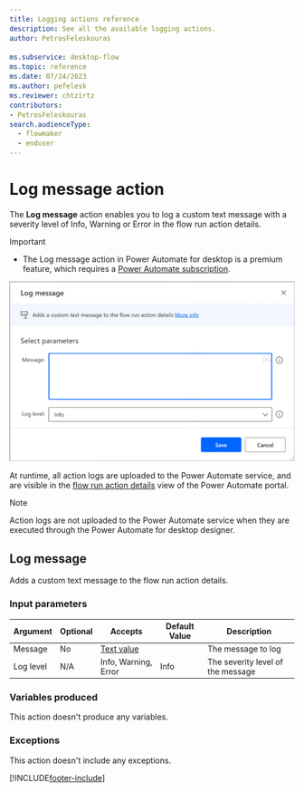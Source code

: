 ```yaml
---
title: Logging actions reference
description: See all the available logging actions.
author: PetrosFeleskouras

ms.subservice: desktop-flow
ms.topic: reference
ms.date: 07/24/2023
ms.author: pefelesk
ms.reviewer: chtzirtz
contributors:
- PetrosFeleskouras
search.audienceType: 
  - flowmaker
  - enduser
---
```


# Log message action

The **Log message** action enables you to log a custom text message with a severity level of Info, Warning or Error in the flow run action details.  

> [!IMPORTANT]
>
> - The Log message action in Power Automate for desktop is a premium feature, which requires a [Power Automate subscription](https://powerautomate.microsoft.com/pricing/).

![Screenshot of the Log message action.](media/logging/log-message-example.png)

At runtime, all action logs are uploaded to the Power Automate service, and are visible in the [flow run action details](../monitor-run-details.md#actions-details) view of the Power Automate portal.

>[!NOTE]
> Action logs are not uploaded to the Power Automate service when they are executed through the Power Automate for desktop designer. 

## <a name="logmessage"></a> Log message

Adds a custom text message to the flow run action details.

### Input parameters

|Argument|Optional|Accepts|Default Value|Description|
|-----|-----|-----|-----|-----|
|Message|No|[Text value](../variable-data-types.md#text-value)||The message to log|
|Log level|N/A|Info, Warning, Error|Info|The severity level of the message|

### Variables produced

This action doesn't produce any variables.

### <a name="logmessage_onerror"></a> Exceptions

This action doesn't include any exceptions.

[!INCLUDE[footer-include](../../includes/footer-banner.md)]
